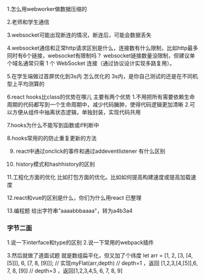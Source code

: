 
1.怎么用webworker做数据压缩的

2.老师和学生通信

3.websocket可能出现断连的情况，断连后，可能会数据丢失

4.websocket通信和正常http请求区别是什么，连接数有什么限制，比如http最多同时有6个链接，websocket有限制吗？
websocket链接数量没限制，但建议单个域名通常只需 1 个 WebSocket 连接（通过协议设计实现多路复用）。

5.在学生端做过首屏优化到3s内
怎么优化的
3s内，是你自己测试的还是在不同机型上平均测算的

6.react hooks比class的优势在哪儿
主要有两个优势
1.不用把所有需要依赖生命周期的代码都写到一个生命周期中，减少代码臃肿，使得代码逻辑更加清晰
2.可以方便从组件中抽离状态逻辑，单独封装，实现代码共用

7.hooks为什么不能写到函数或if判断中

8.hooks常用的的防止重复更新的方法

9. react中通过onclick的事件和通过addeventlistener 有什么区别

10. history模式和hashhistory的区别

11.工程化方面的优化
比如打包方面的优化。比如如何提高构建速度或提高加载速度

12.react和vue的区别是什么，你们为什么用react
已整理

13.编程题
给出字符串"aaaabbbaaaa"，转为a4b3a4



### 字节二面
1.说一下interface和type的区别
2.说一下常用的webpack插件

3.然后就做了道面试题
就是数组扁平化，但又加了个纬度
let arr = [1, 2, [3, [4, [5]]], 6, [7, 8, [9]]];
// 实现myFlat(arr,depth)
// depth=1 ，返回 [1,2,3,[4,[5]],6, 7, 8, [9]]
// depth=3 ，返回[1,2,3,4,5, 6, 7, 8, 9]